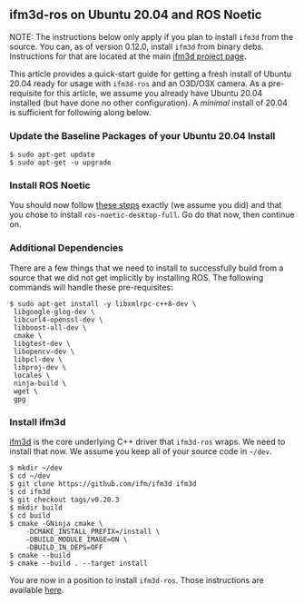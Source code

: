 ifm3d-ros on Ubuntu 20.04 and ROS Noetic
-----------------------------------------

NOTE: The instructions below only apply if you plan to install `ifm3d` from the source. You can, as of version 0.12.0, install `ifm3d` from binary debs. Instructions for that are located at the main [ifm3d project page](https://github.com/ifm/ifm3d).

This article provides a quick-start guide for getting a fresh install of Ubuntu 20.04 ready for usage with `ifm3d-ros` and an O3D/O3X camera. As a pre-requisite for this article, we assume you already have Ubuntu 20.04 installed (but have done no other configuration). A *minimal* install of 20.04 is sufficient for following along below.

### Update the Baseline Packages of your Ubuntu 20.04 Install

```
$ sudo apt-get update
$ sudo apt-get -u upgrade
```

### Install ROS Noetic

You should now follow [these steps](http://wiki.ros.org/noetic/Installation/Ubuntu) exactly (we 
assume you did) and that you chose to install `ros-noetic-desktop-full`. Go do that now, then continue on.

### Additional Dependencies

There are a few things that we need to install to successfully build from a source that we did not get implicitly by installing ROS. The following commands will handle these pre-requisites:

```
$ sudo apt-get install -y libxmlrpc-c++8-dev \
 libgoogle-glog-dev \
 libcurl4-openssl-dev \
 libboost-all-dev \
 cmake \
 libgtest-dev \
 libopencv-dev \
 libpcl-dev \
 libproj-dev \
 locales \
 ninja-build \
 wget \
 gpg
```

### Install ifm3d

[ifm3d](https://github.com/ifm/ifm3d) is the core underlying C++ driver
that `ifm3d-ros` wraps. We need to install that now. We assume you keep all of
your source code in `~/dev`.

```
$ mkdir ~/dev
$ cd ~/dev
$ git clone https://github.com/ifm/ifm3d ifm3d
$ cd ifm3d
$ git checkout tags/v0.20.3
$ mkdir build
$ cd build
$ cmake -GNinja cmake \
    -DCMAKE_INSTALL_PREFIX=/install \
    -DBUILD_MODULE_IMAGE=ON \
    -DBUILD_IN_DEPS=OFF
$ cmake --build
$ cmake --build . --target install
```

You are now in a position to install `ifm3d-ros`. Those instructions are
available [here](building.md).